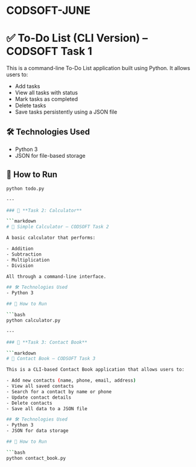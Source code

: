 # CODSOFT-JUNE

# ✅ To-Do List (CLI Version) – CODSOFT Task 1

This is a command-line To-Do List application built using Python. It allows users to:

- Add tasks
- View all tasks with status
- Mark tasks as completed
- Delete tasks
- Save tasks persistently using a JSON file

## 🛠️ Technologies Used
- Python 3
- JSON for file-based storage

## 🚀 How to Run

```bash
python todo.py

---

### 🔹 **Task 2: Calculator**

```markdown
# 🧮 Simple Calculator – CODSOFT Task 2

A basic calculator that performs:

- Addition
- Subtraction
- Multiplication
- Division

All through a command-line interface.

## 🛠️ Technologies Used
- Python 3

## 🚀 How to Run

```bash
python calculator.py

---

### 🔹 **Task 3: Contact Book**

```markdown
# 📒 Contact Book – CODSOFT Task 3

This is a CLI-based Contact Book application that allows users to:

- Add new contacts (name, phone, email, address)
- View all saved contacts
- Search for a contact by name or phone
- Update contact details
- Delete contacts
- Save all data to a JSON file

## 🛠️ Technologies Used
- Python 3
- JSON for data storage

## 🚀 How to Run

```bash
python contact_book.py
